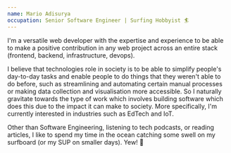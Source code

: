 ```yaml
---
name: Mario Adisurya
occupation: Senior Software Engineer | Surfing Hobbyist 🏄
---
```


I'm a versatile web developer with the expertise and experience to be able to make a positive contribution in any web project across an entire stack (frontend, backend, infrastructure, devops).

I believe that technologies role in society is to be able to simplify people's day-to-day tasks and enable people to do things that they weren't able to do before, such as streamlining and automating certain manual processes or making data collection and visualisation more accessible.
So I naturally gravitate towards the type of work which involves building software which does this due to the impact it can make to society.
More specifically, I'm currently interested in industries such as EdTech and IoT.

Other than Software Engineering, listening to tech podcasts, or reading articles, I like to spend my time in the ocean catching some swell on my surfboard (or my SUP on smaller days). Yew! 🤙
